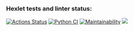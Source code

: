 ### Hexlet tests and linter status:
[![Actions Status](https://github.com/LovichLevich/python-project-50/actions/workflows/hexlet-check.yml/badge.svg)](https://github.com/LovichLevich/python-project-50/actions)
[![Python CI](https://github.com/LovichLevich/python-project-50/actions/workflows/check.yml/badge.svg)](https://github.com/LovichLevich/python-project-50/actions/workflows/check.yml)
[![Maintainability](https://api.codeclimate.com/v1/badges/9c7d77626198e523802f/maintainability)](https://codeclimate.com/github/LovichLevich/python-project-50/maintainability)
<a href="https://codeclimate.com/github/LovichLevich/python-project-50/test_coverage"><img src="https://api.codeclimate.com/v1/badges/9c7d77626198e523802f/test_coverage" /></a>